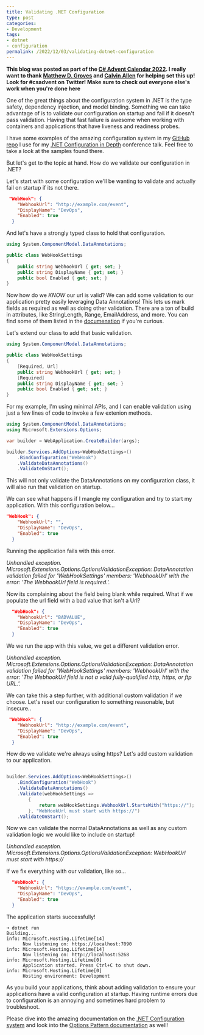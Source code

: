 ```yaml
---
title: Validating .NET Configuration
type: post
categories:
- Development
tags:
- dotnet
- configuration
permalink: /2022/12/03/validating-dotnet-configuration
---
```


**This blog was posted as part of the [C# Advent Calendar 2022](https://www.csadvent.christmas/). I really want to thank [Matthew D. Groves](https://twitter.com/mgroves) and [Calvin Allen](https://twitter.com/_calvinallen) for helping set this up! Look for #csadvent on Twitter! Make sure to check out everyone else's work when you're done here**

One of the great things about the configuration system in .NET is the type safety, dependency injection, and model binding. Something we can take advantage of is to validate our configuration on startup and fail if it doesn't pass validation. Having that fast failure is awesome when working with containers and applications that have liveness and readiness probes.

I have some examples of the amazing configuration system in my [GitHub repo](https://github.com/Codebytes/dotnet-configuration-in-depth) I use for my [.NET Configuration in Depth](https://github.com/Codebytes/dotnet-configuration-in-depth) conference talk. Feel free to take a look at the samples found there.

But let's get to the topic at hand. How do we validate our configuration in .NET?

Let's start with some configuration we'll be wanting to validate and actually fail on startup if its not there.

```json
 "WebHook": {
    "WebhookUrl": "http://example.com/event",
    "DisplayName": "DevOps",
    "Enabled": true
  }
```

And let's have a strongly typed class to hold that configuration.

```cs
using System.ComponentModel.DataAnnotations;

public class WebHookSettings
{
    public string WebhookUrl { get; set; }
    public string DisplayName { get; set; }
    public bool Enabled { get; set; }
}
```

Now how do we *KNOW* our url is valid? We can add some validation to our application pretty easily leveraging Data Annotations! This lets us mark fields as required as well as doing other validation. There are a ton of build in attributes, like StringLength, Range, EmailAddress, and more. You can find some of them listed in the [documenation](https://learn.microsoft.com/en-us/dotnet/api/system.componentmodel.dataannotations?view=net-7.0) if you're curious.

Let's extend our class to add that basic validation.

```cs
using System.ComponentModel.DataAnnotations;

public class WebHookSettings
{
    [Required, Url]
    public string WebhookUrl { get; set; }
    [Required]
    public string DisplayName { get; set; }
    public bool Enabled { get; set; }
}
```

For my example, I'm using minimal APIs, and I can enable validation using just a few lines of code to invoke a few extenion methods.

```cs
using System.ComponentModel.DataAnnotations;
using Microsoft.Extensions.Options;

var builder = WebApplication.CreateBuilder(args);

builder.Services.AddOptions<WebHookSettings>()
    .BindConfiguration("WebHook")
    .ValidateDataAnnotations()
    .ValidateOnStart();
```

This will not only validate the DataAnnotations on my configuration class, it will also run that validation on startup.

We can see what happens if I mangle my configuration and try to start my application. With this configuration below...

```json
"WebHook": {
    "WebhookUrl": "",
    "DisplayName": "DevOps",
    "Enabled": true
  }
```

Running the application fails with this error.

*Unhandled exception. Microsoft.Extensions.Options.OptionsValidationException: DataAnnotation validation failed for 'WebHookSettings' members: 'WebhookUrl' with the error: 'The WebhookUrl field is required.'.*


Now its complaining about the field being blank while required.  What if we populate the url field with a bad value that isn't a Url?

```json
  "WebHook": {
    "WebhookUrl": "BADVALUE",
    "DisplayName": "DevOps",
    "Enabled": true
  }
```

We we run the app with this value, we get a different validation error.

*Unhandled exception. Microsoft.Extensions.Options.OptionsValidationException: DataAnnotation validation failed for 'WebHookSettings' members: 'WebhookUrl' with the error: 'The WebhookUrl field is not a valid fully-qualified http, https, or ftp URL.'.*

We can take this a step further, with additional custom validation if we choose.  Let's reset our configuration to something reasonable, but insecure..

```json
 "WebHook": {
    "WebhookUrl": "http://example.com/event",
    "DisplayName": "DevOps",
    "Enabled": true
  }
```

How do we validate we're always using https?  Let's add custom validation to our application.

```cs

builder.Services.AddOptions<WebHookSettings>()
    .BindConfiguration("WebHook")
    .ValidateDataAnnotations()
    .Validate(webHookSettings =>
        {
            return webHookSettings.WebhookUrl.StartsWith("https://");
        }, "WebHookUrl must start with https://")
    .ValidateOnStart();
```

Now we can validate the normal DataAnnotations as well as any custom validation logic we would like to include on startup!

*Unhandled exception. Microsoft.Extensions.Options.OptionsValidationException: WebHookUrl must start with https://*


If we fix everything with our validation, like so...

```json
  "WebHook": {
    "WebhookUrl": "https://example.com/event",
    "DisplayName": "DevOps",
    "Enabled": true
  }
```

The application starts successfully!

```
➜ dotnet run
Building...
info: Microsoft.Hosting.Lifetime[14]
      Now listening on: https://localhost:7090
info: Microsoft.Hosting.Lifetime[14]
      Now listening on: http://localhost:5268
info: Microsoft.Hosting.Lifetime[0]
      Application started. Press Ctrl+C to shut down.
info: Microsoft.Hosting.Lifetime[0]
      Hosting environment: Development
```

As you build your applications, think about adding validation to ensure your applications have a valid configuration at startup. Having runtime errors due to configuration is an annoying and sometimes hard problem to troubleshoot.

Please dive into the amazing documentation on the [.NET Configuration system](https://learn.microsoft.com/en-us/dotnet/core/extensions/configuration) and look into the [Options Pattern documentation](https://learn.microsoft.com/en-us/dotnet/core/extensions/options) as well!